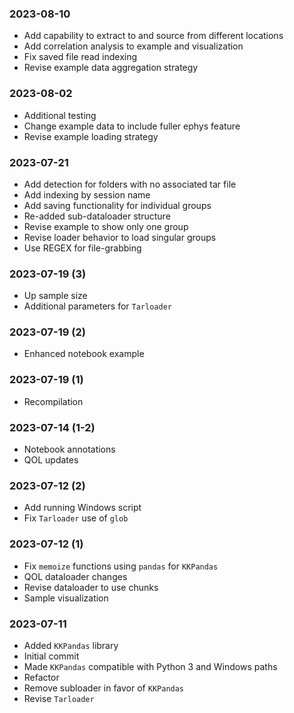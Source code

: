 ### 2023-08-10
- Add capability to extract to and source from different locations
- Add correlation analysis to example and visualization
- Fix saved file read indexing
- Revise example data aggregation strategy

### 2023-08-02
- Additional testing
- Change example data to include fuller ephys feature
- Revise example loading strategy

### 2023-07-21
- Add detection for folders with no associated tar file
- Add indexing by session name
- Add saving functionality for individual groups
- Re-added sub-dataloader structure
- Revise example to show only one group
- Revise loader behavior to load singular groups
- Use REGEX for file-grabbing

### 2023-07-19 (3)
- Up sample size
- Additional parameters for `Tarloader`

### 2023-07-19 (2)
- Enhanced notebook example

### 2023-07-19 (1)
- Recompilation

### 2023-07-14 (1-2)
- Notebook annotations
- QOL updates

### 2023-07-12 (2)
- Add running Windows script
- Fix `Tarloader` use of `glob`

### 2023-07-12 (1)
- Fix `memoize` functions using `pandas` for `KKPandas`
- QOL dataloader changes
- Revise dataloader to use chunks
- Sample visualization

### 2023-07-11
- Added `KKPandas` library
- Initial commit
- Made `KKPandas` compatible with Python 3 and Windows paths
- Refactor
- Remove subloader in favor of `KKPandas`
- Revise `Tarloader`
